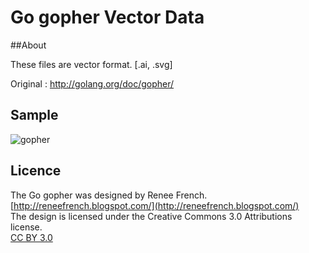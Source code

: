 Go gopher Vector Data
====

##About

These files are vector format. [.ai, .svg]

Original : http://golang.org/doc/gopher/

## Sample

![gopher](http://keygraphix.com/github/Go-gopher-Vector/images/gopher_sample.gif)

## Licence

The Go gopher was designed by Renee French.  
[http://reneefrench.blogspot.com/](http://reneefrench.blogspot.com/)  
The design is licensed under the Creative Commons 3.0 Attributions license.  
[CC BY 3.0](https://creativecommons.org/licenses/by/3.0/)